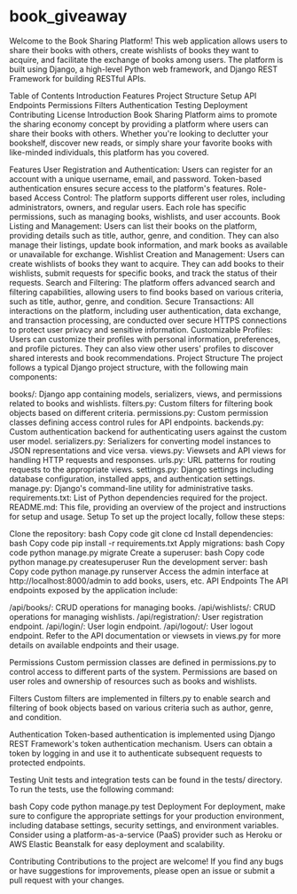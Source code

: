 # book_giveaway
Welcome to the Book Sharing Platform! This web application allows users to share their books with others, create wishlists of books they want to acquire, and facilitate the exchange of books among users. The platform is built using Django, a high-level Python web framework, and Django REST Framework for building RESTful APIs.

Table of Contents
Introduction
Features
Project Structure
Setup
API Endpoints
Permissions
Filters
Authentication
Testing
Deployment
Contributing
License
Introduction
Book Sharing Platform aims to promote the sharing economy concept by providing a platform where users can share their books with others. Whether you're looking to declutter your bookshelf, discover new reads, or simply share your favorite books with like-minded individuals, this platform has you covered.

Features
User Registration and Authentication: Users can register for an account with a unique username, email, and password. Token-based authentication ensures secure access to the platform's features.
Role-based Access Control: The platform supports different user roles, including administrators, owners, and regular users. Each role has specific permissions, such as managing books, wishlists, and user accounts.
Book Listing and Management: Users can list their books on the platform, providing details such as title, author, genre, and condition. They can also manage their listings, update book information, and mark books as available or unavailable for exchange.
Wishlist Creation and Management: Users can create wishlists of books they want to acquire. They can add books to their wishlists, submit requests for specific books, and track the status of their requests.
Search and Filtering: The platform offers advanced search and filtering capabilities, allowing users to find books based on various criteria, such as title, author, genre, and condition.
Secure Transactions: All interactions on the platform, including user authentication, data exchange, and transaction processing, are conducted over secure HTTPS connections to protect user privacy and sensitive information.
Customizable Profiles: Users can customize their profiles with personal information, preferences, and profile pictures. They can also view other users' profiles to discover shared interests and book recommendations.
Project Structure
The project follows a typical Django project structure, with the following main components:

books/: Django app containing models, serializers, views, and permissions related to books and wishlists.
filters.py: Custom filters for filtering book objects based on different criteria.
permissions.py: Custom permission classes defining access control rules for API endpoints.
backends.py: Custom authentication backend for authenticating users against the custom user model.
serializers.py: Serializers for converting model instances to JSON representations and vice versa.
views.py: Viewsets and API views for handling HTTP requests and responses.
urls.py: URL patterns for routing requests to the appropriate views.
settings.py: Django settings including database configuration, installed apps, and authentication settings.
manage.py: Django's command-line utility for administrative tasks.
requirements.txt: List of Python dependencies required for the project.
README.md: This file, providing an overview of the project and instructions for setup and usage.
Setup
To set up the project locally, follow these steps:

Clone the repository:
bash
Copy code
git clone <repository-url>
cd <project-folder>
Install dependencies:
bash
Copy code
pip install -r requirements.txt
Apply migrations:
bash
Copy code
python manage.py migrate
Create a superuser:
bash
Copy code
python manage.py createsuperuser
Run the development server:
bash
Copy code
python manage.py runserver
Access the admin interface at http://localhost:8000/admin to add books, users, etc.
API Endpoints
The API endpoints exposed by the application include:

/api/books/: CRUD operations for managing books.
/api/wishlists/: CRUD operations for managing wishlists.
/api/registration/: User registration endpoint.
/api/login/: User login endpoint.
/api/logout/: User logout endpoint.
Refer to the API documentation or viewsets in views.py for more details on available endpoints and their usage.

Permissions
Custom permission classes are defined in permissions.py to control access to different parts of the system. Permissions are based on user roles and ownership of resources such as books and wishlists.

Filters
Custom filters are implemented in filters.py to enable search and filtering of book objects based on various criteria such as author, genre, and condition.

Authentication
Token-based authentication is implemented using Django REST Framework's token authentication mechanism. Users can obtain a token by logging in and use it to authenticate subsequent requests to protected endpoints.

Testing
Unit tests and integration tests can be found in the tests/ directory. To run the tests, use the following command:

bash
Copy code
python manage.py test
Deployment
For deployment, make sure to configure the appropriate settings for your production environment, including database settings, security settings, and environment variables. Consider using a platform-as-a-service (PaaS) provider such as Heroku or AWS Elastic Beanstalk for easy deployment and scalability.

Contributing
Contributions to the project are welcome! If you find any bugs or have suggestions for improvements, please open an issue or submit a pull request with your changes.

